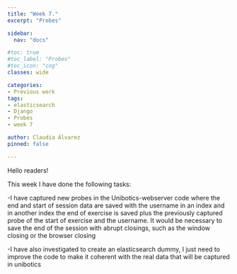 ```yaml
---
title: "Week 7."
excerpt: "Probes"

sidebar:
  nav: "docs"

#toc: true
#toc_label: "Probes"
#toc_icon: "cog"
classes: wide

categories:
- Previous work
tags:
- elasticsearch
- Django
- Probes
- week 7

author: Claudia Álvarez
pinned: false

---
```

 Hello readers!
 
 This week I have done the following tasks:
 
-I have captured new probes in the Unibotics-webserver code where the end and start of session data are saved with the username in an index and in another index the end of exercise is saved plus the previously captured probe of the start of exercise and the username. It would be necessary to save the end of the session with abrupt closings, such as the window closing or the browser closing

-I have also investigated to create an elasticsearch dummy, I just need to improve the code to make it coherent with the real data that will be captured in unibotics

